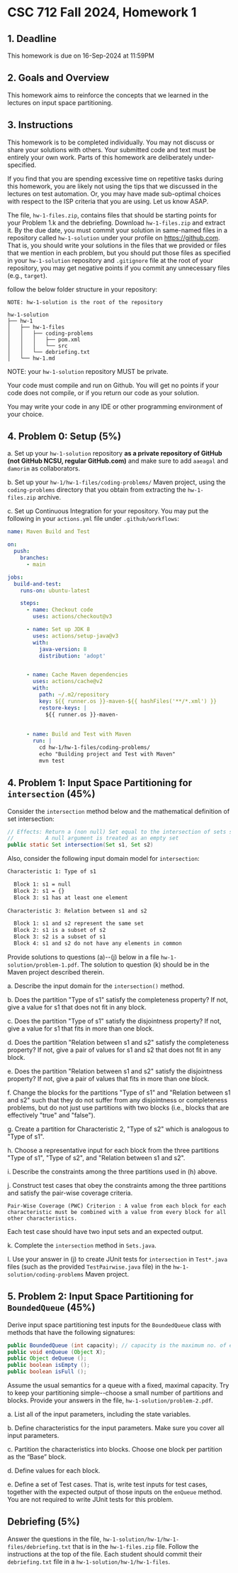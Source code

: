 # CSC 712 Fall 2024, Homework 1

## 1. Deadline

This homework is due on 16-Sep-2024 at 11:59PM

## 2. Goals and Overview

This homework aims to reinforce the concepts that we learned in the lectures on input space partitioning.


## 3. Instructions

This homework is to be completed individually. You may not discuss or share your solutions with others. Your submitted code and text must be entirely your own work. Parts of this homework are deliberately under-specified.

If you find that you are spending excessive time on repetitive tasks during this homework, you are likely not using the tips that we discussed in the lectures on test automation. Or, you may have made sub-optimal choices with respect to the ISP criteria that you are using. Let us know ASAP.

The file, `hw-1-files.zip`, contains files that should be starting points for your Problem 1.k and the debriefing. Download `hw-1-files.zip` and extract it. 
By the due date, you must commit your solution in same-named files in a repository called `hw-1-solution` under your profile on https://github.com. That is, you should write your solutions in the files that we provided or files that we mention in each problem, but you should put those files as specified in your `hw-1-solution` repository and `.gitignore` file at the root of your repository, you may get negative points if you commit any unnecessary files (e.g., `target`).

follow the below folder structure in your repository:
```
NOTE: hw-1-solution is the root of the repository

hw-1-solution
├── hw-1
│   ├── hw-1-files
│   │   ├── coding-problems
│   │   │   ├── pom.xml
│   │   │   └── src
│   │   └── debriefing.txt
│   └── hw-1.md
```

NOTE: your `hw-1-solution` repository MUST be private.

Your code must compile and run on Github. You will get no points if your code does not compile, or if you return our code as your solution.

You may write your code in any IDE or other programming environment of your choice.

## 4. Problem 0: Setup  (5%)

a. Set up your `hw-1-solution` repository **as a private repository of GitHub (not GitHub NCSU, regular GitHub.com)** and make sure to add `aaeagal` and `damorim` as collaborators.

b. Set up your `hw-1/hw-1-files/coding-problems/` Maven project, using the `coding-problems` directory that you obtain from extracting the `hw-1-files.zip` archive.

c. Set up Continuous Integration for your repository. You may put the following in your `actions.yml` file under `.github/workflows`:

```yml
name: Maven Build and Test

on:
  push:
    branches:
      - main 

jobs:
  build-and-test:
    runs-on: ubuntu-latest

    steps:
      - name: Checkout code
        uses: actions/checkout@v3

      - name: Set up JDK 8
        uses: actions/setup-java@v3
        with:
          java-version: 8
          distribution: 'adopt'


      - name: Cache Maven dependencies
        uses: actions/cache@v2
        with:
          path: ~/.m2/repository
          key: ${{ runner.os }}-maven-${{ hashFiles('**/*.xml') }}
          restore-keys: |
            ${{ runner.os }}-maven-
            
        
      - name: Build and Test with Maven
        run: |
          cd hw-1/hw-1-files/coding-problems/
          echo "Building project and Test with Maven"
          mvn test
```

## 4. Problem 1: Input Space Partitioning for `intersection` (45%)

Consider the `intersection` method below and the mathematical definition of set intersection:

```Java
// Effects: Return a (non null) Set equal to the intersection of sets s1 and s2
//          A null argument is treated as an empty set
public static Set intersection(Set s1, Set s2)
```

Also, consider the following input domain model for `intersection`:

```txt
Characteristic 1: Type of s1

  Block 1: s1 = null
  Block 2: s1 = {}
  Block 3: s1 has at least one element
  
Characteristic 3: Relation between s1 and s2

  Block 1: s1 and s2 represent the same set
  Block 2: s1 is a subset of s2
  Block 3: s2 is a subset of s1
  Block 4: s1 and s2 do not have any elements in common
```

Provide solutions to questions (a)--(j) below in a file `hw-1-solution/problem-1.pdf`. The solution to question (k) should be in the Maven project described therein.

a. Describe the input domain for the `intersection()` method.

b. Does the partition "Type of s1" satisfy the completeness property? If not, give a value for s1 that does not fit in any block.

c. Does the partition "Type of s1" satisfy the disjointness property? If not, give a value for s1 that fits in more than one block.

d. Does the partition "Relation between s1 and s2" satisfy the completeness property? If not, give a pair of values for s1 and s2 that does not fit in any block.

e. Does the partition "Relation between s1 and s2" satisfy the disjointness property? If not,
give a pair of values that fits in more than one block.

f. Change the blocks for the partitions "Type of s1" and "Relation between s1 and s2" such that they do not suffer from any disjointness or completeness problems, but do not just use partitions with two blocks (i.e., blocks that are effectively "true" and "false").

g. Create a partition for Characteristic 2, "Type of s2" which is analogous to "Type of s1".

h. Choose a representative input for each block from the three partitions "Type of s1", "Type of s2", and "Relation between s1 and s2".

i. Describe the constraints among the three partitions used in (h) above.

j. Construct test cases that obey the constraints among the three partitions and satisfy the pair-wise coverage criteria. 

`Pair-Wise Coverage (PWC) Criterion : A value from each block for
each characteristic must be combined with a value from every block
for all other characteristics.`

Each test case should have two input sets and an expected output.

k. Complete the `intersection` method in `Sets.java`. 

l. Use your answer in (j) to create JUnit tests for `intersection` in `Test*.java` files (such as the provided `TestPairwise.java` file) in the `hw-1-solution/coding-problems` Maven project.

## 5. Problem 2: Input Space Partitioning for `BoundedQueue` (45%)

Derive input space partitioning test inputs for the `BoundedQueue` class with methods that have the following signatures:

```java
public BoundedQueue (int capacity); // capacity is the maximum no. of elements
public void enQueue (Object X);
public Object deQueue ();
public boolean isEmpty ();
public boolean isFull ();
```

Assume the usual semantics for a queue with a fixed, maximal capacity. Try to keep your partitioning simple--choose a small number of partitions and blocks. Provide your answers in the file, `hw-1-solution/problem-2.pdf`.

a. List all of the input parameters, including the state variables.

b. Define characteristics for the input parameters. Make sure you cover all input parameters.

c. Partition the characteristics into blocks. Choose one block per partition as the “Base” block.

d. Define values for each block.

e. Define a set of Test cases. That is, write test inputs for test cases, together with the expected output of those inputs on the `enQueue` method. You are not required to write JUnit tests for this problem.


## Debriefing (5%)

Answer the questions in the file, `hw-1-solution/hw-1/hw-1-files/debriefing.txt` that is in the `hw-1-files.zip` file. Follow the instructions at the top of the file. Each student should commit their `debriefing.txt` file in a `hw-1-solution/hw-1/hw-1-files`.
